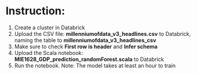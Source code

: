 # Instruction:
1. Create a cluster in Databrick
2. Upload the CSV file: **millenniumofdata_v3_headlines.csv** to Databrick, naming the table to **millenniumofdata_v3_headlines_csv**
3. Make sure to check **First row is header** and **Infer schema**
4. Upload the Scala notebook: **MIE1628_GDP_prediction_randomForest.scala** to Databrick
5. Run the notebook.
Note: The model takes at least an hour to train